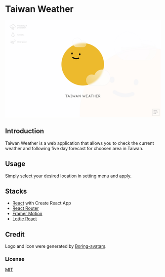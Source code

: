 # Taiwan Weather

![Alt text](public/mockup-new.jpeg)

## Introduction

Taiwan Weather is a web application that allows you to check the current weather and following five day forecast for choosen area in Taiwan.

## Usage

Simply select your desired location in setting menu and apply.

## Stacks

-   [React](https://github.com/facebook/react) with Create React App
-   [React Router](https://github.com/ReactTraining/react-router)
-   [Framer Motion](https://github.com/framer/motion)
-   [Lottie React](https://github.com/Gamote/lottie-react)

## Credit

Logo and icon were generated by [Boring-avatars](https://github.com/boringdesigners/boring-avatars).

### License

[MIT](./license)
